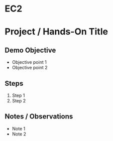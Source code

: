 # EC2
# Project / Hands-On Title
## Demo Objective
- Objective point 1
- Objective point 2

## Steps
1. Step 1
2. Step 2

## Notes / Observations
- Note 1
- Note 2
